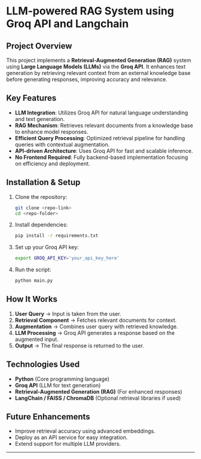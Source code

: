 # LLM-powered RAG System using Groq API and Langchain

## Project Overview
This project implements a **Retrieval-Augmented Generation (RAG)** system using **Large Language Models (LLMs)** via the **Groq API**. It enhances text generation by retrieving relevant context from an external knowledge base before generating responses, improving accuracy and relevance.

## Key Features
- **LLM Integration**: Utilizes Groq API for natural language understanding and text generation.
- **RAG Mechanism**: Retrieves relevant documents from a knowledge base to enhance model responses.
- **Efficient Query Processing**: Optimized retrieval pipeline for handling queries with contextual augmentation.
- **API-driven Architecture**: Uses Groq API for fast and scalable inference.
- **No Frontend Required**: Fully backend-based implementation focusing on efficiency and deployment.

## Installation & Setup
1. Clone the repository:
   ```bash
   git clone <repo-link>
   cd <repo-folder>
   ```
2. Install dependencies:
   ```bash
   pip install -r requirements.txt
   ```
3. Set up your Groq API key:
   ```bash
   export GROQ_API_KEY='your_api_key_here'
   ```
4. Run the script:
   ```bash
   python main.py
   ```

## How It Works
1. **User Query** → Input is taken from the user.
2. **Retrieval Component** → Fetches relevant documents for context.
3. **Augmentation** → Combines user query with retrieved knowledge.
4. **LLM Processing** → Groq API generates a response based on the augmented input.
5. **Output** → The final response is returned to the user.

## Technologies Used
- **Python** (Core programming language)
- **Groq API** (LLM for text generation)
- **Retrieval-Augmented Generation (RAG)** (For enhanced responses)
- **LangChain / FAISS / ChromaDB** (Optional retrieval libraries if used)

## Future Enhancements
- Improve retrieval accuracy using advanced embeddings.
- Deploy as an API service for easy integration.
- Extend support for multiple LLM providers.

---

